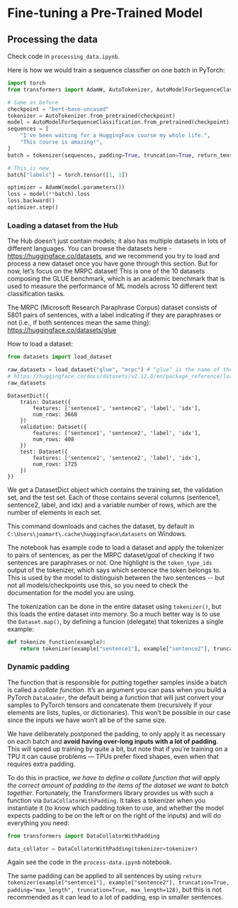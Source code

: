# Fine-tuning a Pre-Trained Model

## Processing the data

Check code in `processing_data.ipynb`.

Here is how we would train a sequence classifier on one batch in PyTorch:

```python
import torch
from transformers import AdamW, AutoTokenizer, AutoModelForSequenceClassification

# Same as before
checkpoint = "bert-base-uncased"
tokenizer = AutoTokenizer.from_pretrained(checkpoint)
model = AutoModelForSequenceClassification.from_pretrained(checkpoint)
sequences = [
    "I've been waiting for a HuggingFace course my whole life.",
    "This course is amazing!",
]
batch = tokenizer(sequences, padding=True, truncation=True, return_tensors="pt")

# This is new
batch["labels"] = torch.tensor([1, 1])

optimizer = AdamW(model.parameters())
loss = model(**batch).loss
loss.backward()
optimizer.step()
```

### Loading a dataset from the Hub

The Hub doesn’t just contain models; it also has multiple datasets in lots of different languages. You can browse the datasets here - https://huggingface.co/datasets, and we recommend you try to load and process a new dataset once you have gone through this section. But for now, let’s focus on the MRPC dataset! This is one of the 10 datasets composing the GLUE benchmark, which is an academic benchmark that is used to measure the performance of ML models across 10 different text classification tasks.

 The MRPC (Microsoft Research Paraphrase Corpus) dataset consists of 5801 pairs of sentences, with a label indicating if they are paraphrases or not (i.e., if both sentences mean the same thing): https://huggingface.co/datasets/glue

 How to load a dataset:

```python
from datasets import load_dataset

raw_datasets = load_dataset("glue", "mrpc") # "glue" is the name of the dataset, mrpc"
# https://huggingface.co/docs/datasets/v2.12.0/en/package_reference/loading_methods#datasets.load_dataset
raw_datasets
```

```
DatasetDict({
    train: Dataset({
        features: ['sentence1', 'sentence2', 'label', 'idx'],
        num_rows: 3668
    })
    validation: Dataset({
        features: ['sentence1', 'sentence2', 'label', 'idx'],
        num_rows: 408
    })
    test: Dataset({
        features: ['sentence1', 'sentence2', 'label', 'idx'],
        num_rows: 1725
    })
})
```

We get a DatasetDict object which contains the training set, the validation set, and the test set. Each of those contains several columns (sentence1, sentence2, label, and idx) and a variable number of rows, which are the number of elements in each set.

This command downloads and caches the dataset, by default in `C:\Users\joamart\.cache\huggingface\datasets` on Windows.

The notebook has example code to load a dataset and apply the tokenizer to pairs of sentences, as per the MRPC dataset/goal of checking if two sentences are paraphrases or not. One highlight is the `token_type_ids` output of the tokenizer, which says which sentence the token belongs to. This is used by the model to distinguish between the two sentences -- but not all models/checkpoints use this, so you need to check the documentation for the model you are using. 

The tokenization can be done in the entire dataset using `tokenizer()`, but this loads the entire dataset into memory. So a much better way is to use the `Dataset.map()`, by defining a funcion (delegate) that tokenizes a single example:

```python
def tokenize_function(example):
    return tokenizer(example["sentence1"], example["sentence2"], truncation=True)
```

### Dynamic padding

The function that is responsible for putting together samples inside a batch is called a *collate function*. It’s an argument you can pass when you build a PyTorch `DataLoader`, the default being a function that will just convert your samples to PyTorch tensors and concatenate them (recursively if your elements are lists, tuples, or dictionaries). This won’t be possible in our case since the inputs we have won’t all be of the same size. 

We have deliberately postponed the padding, to only apply it as necessary on each batch and **avoid having over-long inputs with a lot of padding**. This will speed up training by quite a bit, but note that if you’re training on a TPU it can cause problems — TPUs prefer fixed shapes, even when that requires extra padding.

To do this in practice, *we have to define a collate function that will apply the correct amount of padding to the items of the dataset we want to batch together*. Fortunately, the Transformers library provides us with such a function via `DataCollatorWithPadding`. It takes a tokenizer when you instantiate it (to know which padding token to use, and whether the model expects padding to be on the left or on the right of the inputs) and will do everything you need:

```python
from transformers import DataCollatorWithPadding

data_collator = DataCollatorWithPadding(tokenizer=tokenizer)
```

Again see the code in the `process-data.ipynb` notebook.

The same padding can be applied to all sentences by using `return tokenizer(example["sentence1"], example["sentence2"], truncation=True, padding="max_length", truncation=True, max_length=128)`, but this is not recommended as it can lead to a lot of padding, esp in smaller sentences.
